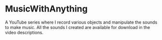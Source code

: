 # MusicWithAnything
A YouTube series where I record various objects and manipulate the sounds to make music. All the sounds I created are available for download in the video descriptions. 
